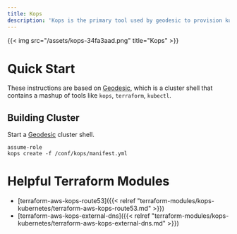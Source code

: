 ```yaml
---
title: Kops
description: 'Kops is the primary tool used by geodesic to provision kubernetes clusters'
---
```


{{< img src="/assets/kops-34fa3aad.png" title="Kops" >}}

# Quick Start

These instructions are based on [Geodesic](/geodesic), which is a cluster shell that contains a mashup of tools like `kops`, `terraform`, `kubectl`.

## Building Cluster

Start a [Geodesic](/geodesic) cluster shell.

```
assume-role
kops create -f /conf/kops/manifest.yml
```

# Helpful Terraform Modules

- [terraform-aws-kops-route53]({{< relref "terraform-modules/kops-kubernetes/terraform-aws-kops-route53.md" >}})
- [terraform-aws-kops-external-dns]({{< relref "terraform-modules/kops-kubernetes/terraform-aws-kops-external-dns.md" >}})
